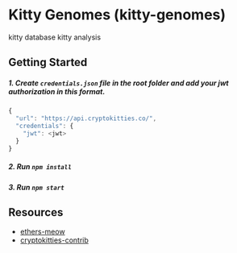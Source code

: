 # Kitty Genomes (kitty-genomes)
kitty database kitty analysis

## Getting Started
##### 1. Create `credentials.json` file in the root folder and add your jwt authorization in this format.
```javascript
{
  "url": "https://api.cryptokitties.co/",
  "credentials": {
    "jwt": <jwt>
  }
}
```
##### 2. Run `npm install`
##### 3. Run `npm start`

## Resources
- [ethers-meow](https://github.com/ricmoo/ethers-meow)
- [cryptokitties-contrib](https://www.npmjs.com/package/cryptokitties-contrib)
